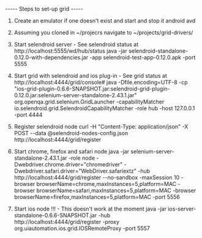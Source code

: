 ----- Steps to set-up grid -----

1. Create an emulator if one doesn't exist and start and stop it
android avd

2. Assuming you cloned in ~/projecrs navigate to ~/projects/grid-drivers/

3. Start selendroid server - See selendroid status at http://localhost:5555/wd/hub/status
java -jar selendroid-standalone-0.12.0-with-dependencies.jar -app selendroid-test-app-0.12.0.apk -port 5555

4. Start grid with selendroid and ios plug-in - See grid status at http://localhost:4444/grid/console#
java -Dfile.encoding=UTF-8 -cp "ios-grid-plugin-0.6.6-SNAPSHOT.jar:selendroid-grid-plugin-0.12.0.jar:selenium-server-standalone-2.43.1.jar" org.openqa.grid.selenium.GridLauncher -capabilityMatcher io.selendroid.grid.SelendroidCapabilityMatcher -role hub -host 127.0.0.1 -port 4444

5. Register selendroid node
curl -H "Content-Type: application/json" -X POST --data @selendroid-nodes-config.json http://localhost:4444/grid/register

6. Start chrome, firefox and safari node
java -jar selenium-server-standalone-2.43.1.jar -role node -Dwebdriver.chrome.driver="chromedriver" -Dwebdriver.safari.driver="WebDriver.safariextz" -hub http://localhost:4444/grid/register --no-sandbox -maxSession 10 -browser browserName=chrome,maxInstances=5,platform=MAC -browser browserName=safari,maxInstances=5,platform=MAC -browser browserName=firefox,maxInstances=5,platform=MAC -port 5556

7. Start ios node !!! - This doesn't work at the moment
java -jar ios-server-standalone-0.6.6-SNAPSHOT.jar -hub http://localhost:4444/grid/register -proxy org.uiautomation.ios.grid.IOSRemoteProxy -port 5557

